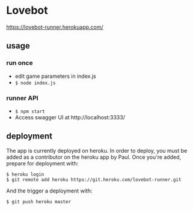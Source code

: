 # Lovebot
https://lovebot-runner.herokuapp.com/

## usage
### run once
* edit game parameters in index.js
* `$ node index.js `

### runner API
* `$ npm start`
* Access swagger UI at http://localhost:3333/

## deployment
The app is currently deployed on heroku. In order to deploy, you must be added as a contributor on the heroku app by Paul.
Once you're added, prepare for deployment with:
```shell
$ heroku login
$ git remote add heroku https://git.heroku.com/lovebot-runner.git
```
And the trigger a deployment with:
```shell
$ git push heroku master
```